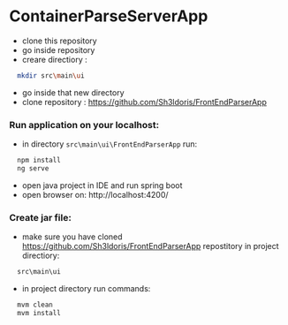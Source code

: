 # ContainerParseServerApp

- clone this repository
- go inside repository
- creare directiory :
```bash
  mkdir src\main\ui
```
- go inside that new directory
- clone repository : https://github.com/Sh3ldoris/FrontEndParserApp

### Run application on your localhost:
- in directory `src\main\ui\FrontEndParserApp` run:
```bash
  npm install
  ng serve
```
- open java project in IDE and run spring boot
- open browser on: http://localhost:4200/

### Create jar file:

- make sure you have cloned https://github.com/Sh3ldoris/FrontEndParserApp repostitory in project directiory:
```bash
  src\main\ui
```
- in project directory run commands:
```bash
  mvm clean
  mvm install
```
